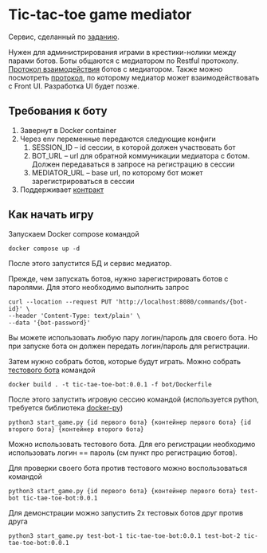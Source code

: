 # Tic-tac-toe game mediator

Сервис, сделанный по [заданию](start_task.md).

Нужен для администрирования играми в крестики-нолики между парами ботов. Боты общаются с медиатором по Restful
протоколу.
[Протокол взаимодействия](mediator/src/main/resources/static/service_bot_spec.yaml) ботов с медиатором.
Также можно посмотреть [протокол](mediator/src/main/resources/static/service_for_front_spec.yaml), по которому медиатор 
может взаимодействовать 
с Front UI. Разработка UI будет позже.

## Требования к боту
1. Завернут в Docker container
2. Через env переменные передаются следующие конфиги
   1. SESSION_ID – id сессии, в которой должен участвовать бот
   2. BOT_URL – url для обратной коммуникации медиатора с ботом. Должен передаваться в запросе на регистрацию в сессии
   3. MEDIATOR_URL – base url, по которому бот может зарегистрироваться в сессии
3. Поддерживает [контракт](mediator/src/main/resources/static/service_bot_spec.yaml) 

## Как начать игру
Запускаем Docker compose командой 
```shell
docker compose up -d
```

После этого запустится БД и сервис медиатор. 

Прежде, чем запускать ботов, нужно зарегистрировать ботов с паролями. Для этого необходимо выполнить запрос
```shell
curl --location --request PUT 'http://localhost:8080/commands/{bot-id}' \
--header 'Content-Type: text/plain' \
--data '{bot-password}'
```

Вы можете использовать любую пару логин/пароль для своего бота. Но при запуске бота он должен передать логин/пароль для регистрации.

Затем нужно собрать ботов, которые будут играть. Можно собрать [тестового бота](bot) командой 
```shell
docker build . -t tic-tae-toe-bot:0.0.1 -f bot/Dockerfile
```

После этого запустить игровую сессию командой (используется python, требуется библиотека [docker-py](https://docker-py.readthedocs.io/en/stable/index.html))
```shell
python3 start_game.py {id первого бота} {контейнер первого бота} {id второго бота} {контейнер второго бота}
```

Можно использовать тестового бота. Для его регистрации необходимо использовать логин == пароль (см пункт про регистрацию ботов). 

Для проверки своего бота против тестового можно воспользоваться командой
```shell
python3 start_game.py {id первого бота} {контейнер первого бота} test-bot tic-tae-toe-bot:0.0.1
```

Для демонстрации можно запустить 2х тестовых ботов друг против друга
```shell
python3 start_game.py test-bot-1 tic-tae-toe-bot:0.0.1 test-bot-2 tic-tae-toe-bot:0.0.1

```
